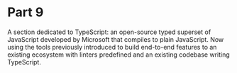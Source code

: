 # Part 9

A section dedicated to TypeScript: an open-source typed superset of JavaScript developed by Microsoft that compiles to plain JavaScript. Now using the tools previously introduced to build end-to-end features to an existing ecosystem with linters predefined and an existing codebase writing TypeScript.
